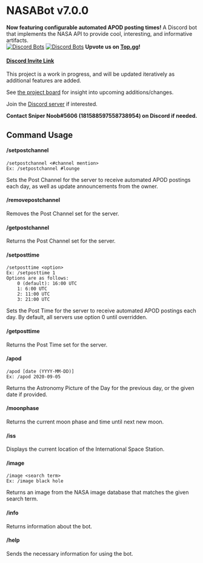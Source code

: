 # NASABot v7.0.0
**Now featuring configurable automated APOD posting times!** A Discord bot that implements the NASA API to provide cool, interesting, and informative artifacts.\
[![Discord Bots](https://top.gg/api/widget/status/748775876077813881.svg)](https://top.gg/bot/748775876077813881)
[![Discord Bots](https://top.gg/api/widget/servers/748775876077813881.svg)](https://top.gg/bot/748775876077813881)
**Upvote us on [Top.gg](https://top.gg/bot/748775876077813881)!**

#### [Discord Invite Link](https://discord.com/api/oauth2/authorize?client_id=748775876077813881&permissions=2214710336&scope=applications.commands%20bot)

This project is a work in progress, and will be updated iteratively as additional features are added.

See [the project board](https://github.com/SniperNoob95/NASABot/projects/1) for insight into upcoming additions/changes.

Join the [Discord server](https://discord.gg/b4wS5q4) if interested.

**Contact Sniper Noob#5606 (181588597558738954) on Discord if needed.**

## Command Usage
#### /setpostchannel
	/setpostchannel <#channel mention>
    Ex: /setpostchannel #lounge
Sets the Post Channel for the server to receive automated APOD postings each day, as well as update announcements from the owner.

#### /removepostchannel
Removes the Post Channel set for the server.

#### /getpostchannel
Returns the Post Channel set for the server.

#### /setposttime
    /setposttime <option>
    Ex: /setposttime 1
    Options are as follows:
        0 (default): 16:00 UTC
        1: 6:00 UTC
        2: 11:00 UTC
        3: 21:00 UTC
Sets the Post Time for the server to receive automated APOD postings each day. By default, all servers use option 0 until overridden.

#### /getposttime
Returns the Post Time set for the server.

#### /apod
    /apod [date (YYYY-MM-DD)]
    Ex: /apod 2020-09-05
Returns the Astronomy Picture of the Day for the previous day, or the given date if provided.

#### /moonphase
Returns the current moon phase and time until next new moon.

#### /iss
Displays the current location of the International Space Station.

#### /image
    /image <search term>
    Ex: /image black hole
Returns an image from the NASA image database that matches the given search term.

#### /info
Returns information about the bot.

#### /help
Sends the necessary information for using the bot.
